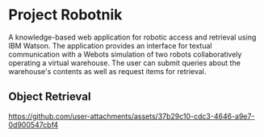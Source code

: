 # Project Robotnik
A knowledge-based web application for robotic access and retrieval using IBM Watson. The application provides an interface for textual communication with a Webots simulation of two robots collaboratively operating a virtual warehouse. The user can submit queries about the warehouse's contents as well as request items for retrieval.

## Object Retrieval
https://github.com/user-attachments/assets/37b29c10-cdc3-4646-a9e7-0d900547cbf4
